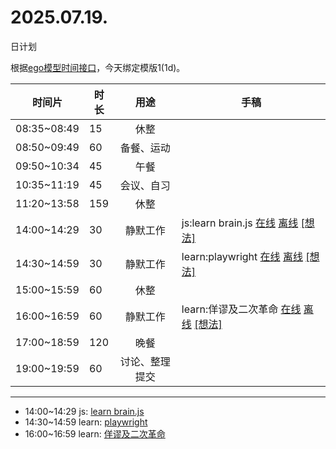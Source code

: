 # 2025.07.19.
日计划

根据[ego模型时间接口](https://gitee.com/hyg/blog/blob/master/timeflow.md)，今天绑定模版1(1d)。

| 时间片 | 时长 | 用途 | 手稿 |
| --- | --- | :---: | --- |
| 08:35~08:49 | 15 | 休整 |  |
| 08:50~09:49 | 60 | 备餐、运动 |  |
| 09:50~10:34 | 45 | 午餐 |  |
| 10:35~11:19 | 45 | 会议、自习 |  |
| 11:20~13:58 | 159 | 休整 |  |
| 14:00~14:29 | 30 | 静默工作 | js:learn brain.js [在线](http://simp.ly/p/8t3vlk) [离线](../../draft/2025/20250719140000.md) <a href="mailto:huangyg@mars22.com?subject=关于2025.07.19.[js:learn brain.js]任务&body=日期: 20250719%0D%0A序号: 5%0D%0A手稿:../../draft/2025/20250719140000.md%0D%0A---请勿修改邮件主题及以上内容 从下一行开始写您的想法---%0D%0A">[想法]</a> |
| 14:30~14:59 | 30 | 静默工作 | learn:playwright [在线](http://simp.ly/p/5k9gJy) [离线](../../draft/2025/20250719143000.md) <a href="mailto:huangyg@mars22.com?subject=关于2025.07.19.[learn:playwright]任务&body=日期: 20250719%0D%0A序号: 6%0D%0A手稿:../../draft/2025/20250719143000.md%0D%0A---请勿修改邮件主题及以上内容 从下一行开始写您的想法---%0D%0A">[想法]</a> |
| 15:00~15:59 | 60 | 休整 |  |
| 16:00~16:59 | 60 | 静默工作 | learn:佯谬及二次革命 [在线](http://simp.ly/p/4QDThK) [离线](../../draft/2025/20250719160000.md) <a href="mailto:huangyg@mars22.com?subject=关于2025.07.19.[learn:佯谬及二次革命]任务&body=日期: 20250719%0D%0A序号: 8%0D%0A手稿:../../draft/2025/20250719160000.md%0D%0A---请勿修改邮件主题及以上内容 从下一行开始写您的想法---%0D%0A">[想法]</a> |
| 17:00~18:59 | 120 | 晚餐 |  |
| 19:00~19:59 | 60 | 讨论、整理提交 |  |

---

- 14:00~14:29	js: [learn brain.js](../../draft/2025/20250719.01.md)
- 14:30~14:59	learn: [playwright](../../draft/2025/20250719.02.md)
- 16:00~16:59	learn: [佯谬及二次革命](../../draft/2025/20250719.03.md)
